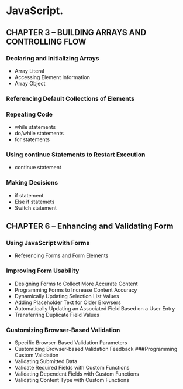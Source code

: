 # JavaScript.

## CHAPTER 3 – BUILDING ARRAYS AND CONTROLLING FLOW
### Declaring and Initializing Arrays
* Array Literal
* Accessing Element Information
* Array Object
### Referencing Default Collections of Elements
### Repeating Code
* while statements
* do/while statements
* for statements	
### Using continue Statements to Restart Execution
* continue statement
### Making Decisions
* if statement
* Else if statemets	
* Switch statement	

## CHAPTER 6 – Enhancing and Validating Form
### Using JavaScript with Forms
* Referencing Forms and Form Elements
### Improving Form Usability	
* Designing Forms to Collect More Accurate Content	
* Programming Forms to Increase Content Accuracy	
* Dynamically Updating Selection List Values	
* Adding Placeholder Text for Older Browsers	
* Automatically Updating an Associated Field Based on a User Entry	
* Transferring Duplicate Field Values	
### Customizing Browser-Based Validation	
* Specific Browser-Based Validation Parameters	
* Customizing Browser-based Validation Feedback	
###Programming Custom Validation	
* Validating Submitted Data	
* Validate Required Fields with Custom Functions	
* Validating Dependent Fields with Custom Functions	
* Validating Content Type with Custom Functions	


